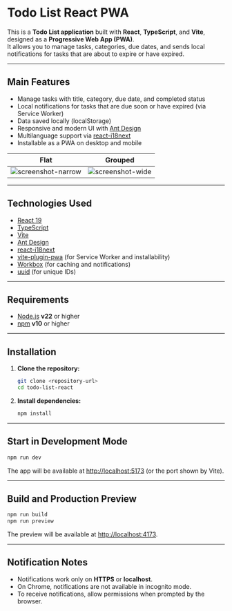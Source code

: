 # Todo List React PWA

This is a **Todo List application** built with **React**, **TypeScript**, and **Vite**, designed as a **Progressive Web App (PWA)**.  
It allows you to manage tasks, categories, due dates, and sends local notifications for tasks that are about to expire or have expired.

---

## Main Features

- Manage tasks with title, category, due date, and completed status
- Local notifications for tasks that are due soon or have expired (via Service Worker)
- Data saved locally (localStorage)
- Responsive and modern UI with [Ant Design](https://ant.design/)
- Multilanguage support via [react-i18next](https://react.i18next.com/)
- Installable as a PWA on desktop and mobile

Flat | Grouped
--- | ---
![screenshot-narrow](https://github.com/user-attachments/assets/2be1707b-f1fc-404a-a94a-4b0bc5ad243c) | ![screenshot-wide](https://github.com/user-attachments/assets/987f8bff-632a-4d48-931d-242fdd197aa5)

---

## Technologies Used

- [React 19](https://react.dev/)
- [TypeScript](https://www.typescriptlang.org/)
- [Vite](https://vitejs.dev/)
- [Ant Design](https://ant.design/)
- [react-i18next](https://react.i18next.com/)
- [vite-plugin-pwa](https://vite-pwa-org.netlify.app/) (for Service Worker and installability)
- [Workbox](https://developer.chrome.com/docs/workbox/) (for caching and notifications)
- [uuid](https://www.npmjs.com/package/react-uuid) (for unique IDs)

---

## Requirements

- [Node.js](https://nodejs.org/) **v22** or higher
- [npm](https://www.npmjs.com/) **v10** or higher

---

## Installation

1. **Clone the repository:**
   ```bash
   git clone <repository-url>
   cd todo-list-react
   ```

2. **Install dependencies:**
   ```bash
   npm install
   ```

---

## Start in Development Mode

```bash
npm run dev
```
The app will be available at [http://localhost:5173](http://localhost:5173) (or the port shown by Vite).

---

## Build and Production Preview

```bash
npm run build
npm run preview
```
The preview will be available at [http://localhost:4173](http://localhost:4173).

---

## Notification Notes

- Notifications work only on **HTTPS** or **localhost**.
- On Chrome, notifications are not available in incognito mode.
- To receive notifications, allow permissions when prompted by the browser.
